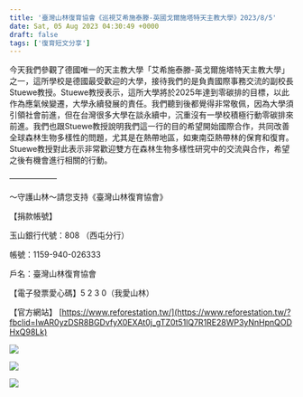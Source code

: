 ```yaml
---
title: '臺灣山林復育協會《巡視艾希施泰滕-英國戈爾施塔特天主教大學》2023/8/5'
date: Sat, 05 Aug 2023 04:30:49 +0000
draft: false
tags: ['復育短文分享']
---
```


今天我們參觀了德國唯一的天主教大學「艾希施泰滕-英戈爾施塔特天主教大學」之一，這所學校是德國最受歡迎的大學，接待我們的是負責國際事務交流的副校長Stuewe教授。Stuewe教授表示，這所大學將於2025年達到零碳排的目標，以此作為應氣候變遷，大學永續發展的責任。我們聽到後都覺得非常敬佩，因為大學須引領社會前進，但在台灣很多大學在談永續中，沉重沒有一學校積極行動零碳排來前進。我們也跟Stuewe教授說明我們這一行的目的希望開始國際合作，共同改善全球森林生物多樣性的問題，尤其是在熱帶地區，如東南亞熱帶林的保育和復育。Stuewe教授對此表示非常歡迎雙方在森林生物多樣性研究中的交流與合作，希望之後有機會進行相關的行動。

——————

～守護山林～請您支持《臺灣山林復育協會》

【捐款帳號】

玉山銀行代號：808 （西屯分行）

帳號：1159-940-026333

戶名：臺灣山林復育協會

【電子發票愛心碼】5 2 3 0（我愛山林）

【官方網站】 [https://www.reforestation.tw/](https://www.reforestation.tw/?fbclid=IwAR0yzDSR8BGDvfyX0EXAt0j_gTZ0t51lQ7R1RE28WP3yNnHpnQODHxQ98Lk)

![](https://www.reforestation.tw/wp-content/uploads/2024/01/363441031_6894603387225909_3571576459939307413_n.jpg)

![](https://www.reforestation.tw/wp-content/uploads/2024/01/366242911_6894603173892597_9111141538866599858_n.jpg)

![](https://www.reforestation.tw/wp-content/uploads/2024/01/366684490_6894603127225935_7740616981173242147_n.jpg)